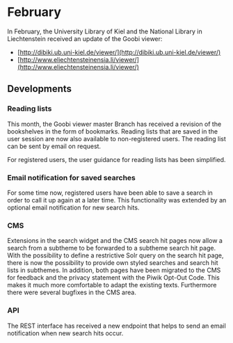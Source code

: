 # February

In February, the University Library of Kiel and the National Library in Liechtenstein received an update of the Goobi viewer: 

* [http://dibiki.ub.uni-kiel.de/viewer/](http://dibiki.ub.uni-kiel.de/viewer/) 
* [http://www.eliechtensteinensia.li/viewer/](http://www.eliechtensteinensia.li/viewer/) 

## Developments

### Reading lists

This month, the Goobi viewer master Branch has received a revision of the bookshelves in the form of bookmarks. Reading lists that are saved in the user session are now also available to non-registered users. The reading list can be sent by email on request. 

For registered users, the user guidance for reading lists has been simplified. 

### Email notification for saved searches

For some time now, registered users have been able to save a search in order to call it up again at a later time. This functionality was extended by an optional email notification for new search hits. 

### CMS

Extensions in the search widget and the CMS search hit pages now allow a search from a subtheme to be forwarded to a subtheme search hit page. With the possibility to define a restrictive Solr query on the search hit page, there is now the possibility to provide own styled searches and search hit lists in subthemes. In addition, both pages have been migrated to the CMS for feedback and the privacy statement with the Piwik Opt-Out Code. This makes it much more comfortable to adapt the existing texts. Furthermore there were several bugfixes in the CMS area. 

### API 

The REST interface has received a new endpoint that helps to send an email notification when new search hits occur.

